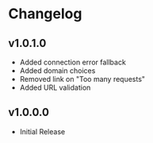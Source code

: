 Changelog
=====
## v1.0.1.0
 * Added connection error fallback
 * Added domain choices
 * Removed link on "Too many requests"
 * Added URL validation

## v1.0.0.0
 * Initial Release
